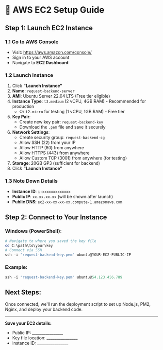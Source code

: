 # 🚀 AWS EC2 Setup Guide

## Step 1: Launch EC2 Instance

### 1.1 Go to AWS Console
- Visit: https://aws.amazon.com/console/
- Sign in to your AWS account
- Navigate to **EC2 Dashboard**

### 1.2 Launch Instance
1. Click **"Launch Instance"**
2. **Name**: `request-backend-server`
3. **AMI**: Ubuntu Server 22.04 LTS (Free tier eligible)
4. **Instance Type**: `t3.medium` (2 vCPU, 4GB RAM) - Recommended for production
   - Or `t2.micro` for testing (1 vCPU, 1GB RAM) - Free tier
5. **Key Pair**: 
   - Create new key pair: `request-backend-key`
   - Download the `.pem` file and save it securely
6. **Network Settings**:
   - Create security group: `request-backend-sg`
   - Allow SSH (22) from your IP
   - Allow HTTP (80) from anywhere
   - Allow HTTPS (443) from anywhere
   - Allow Custom TCP (3001) from anywhere (for testing)
7. **Storage**: 20GB GP3 (sufficient for backend)
8. Click **"Launch Instance"**

### 1.3 Note Down Details
- **Instance ID**: `i-xxxxxxxxxxxxx`
- **Public IP**: `xx.xx.xx.xx` (will be shown after launch)
- **Public DNS**: `ec2-xx-xx-xx-xx.compute-1.amazonaws.com`

## Step 2: Connect to Your Instance

### Windows (PowerShell):
```powershell
# Navigate to where you saved the key file
cd C:\path\to\your\key
# Connect via SSH
ssh -i "request-backend-key.pem" ubuntu@YOUR-EC2-PUBLIC-IP
```

### Example:
```powershell
ssh -i "request-backend-key.pem" ubuntu@54.123.456.789
```

## Next Steps:
Once connected, we'll run the deployment script to set up Node.js, PM2, Nginx, and deploy your backend code.

---
**Save your EC2 details:**
- Public IP: ________________
- Key file location: ________________
- Instance ID: ________________
